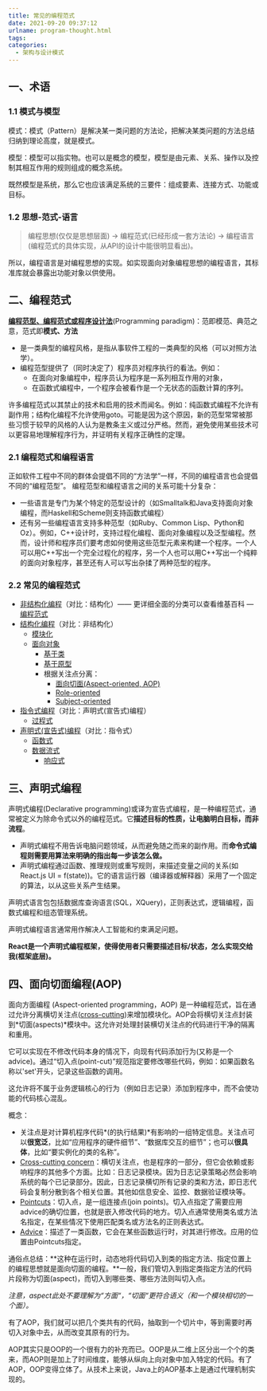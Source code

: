 ```yaml
---
title: 常见的编程范式
date: 2021-09-20 09:37:12
urlname: program-thought.html
tags:
categories:
  - 架构与设计模式
---
```


## 一、术语

### 1.1 模式与模型

模式：模式（Pattern）是解决某一类问题的方法论，把解决某类问题的方法总结归纳到理论高度，就是模式。

模型：模型可以指实物。也可以是概念的模型，模型是由元素、关系、操作以及控制其相互作用的规则组成的概念系统。

既然模型是系统，那么它也应该满足系统的三要件：组成要素、连接方式、功能或目标。

### 1.2 思想-范式-语言

> 编程思想(仅仅是思想层面) →  编程范式(已经形成一套方法论) → 编程语言(编程范式的具体实现，从API的设计中能很明显看出)。

所以，编程语言是对编程思想的实现。如实现面向对象编程思想的编程语言，其标准库就会暴露出功能对象以供使用。

## 二、编程范式

[**编程范型、编程范式或程序设计法**](https://en.wikipedia.org/wiki/Programming_paradigm)(Programming paradigm)：范即模范、典范之意，范式即**模式、方法**

- 是一类典型的编程风格，是指从事软件工程的一类典型的风格（可以对照方法学）。
- 编程范型提供了（同时决定了）程序员对程序执行的看法。例如：
  - 在面向对象编程中，程序员认为程序是一系列相互作用的对象，
  - 在函数式编程中，一个程序会被看作是一个无状态的函数计算的序列。

许多编程范式以其禁止的技术和启用的技术而闻名。例如：纯函数式编程不允许有副作用；结构化编程不允许使用goto。可能是因为这个原因，新的范型常常被那些习惯于较早的风格的人认为是教条主义或过分严格。然而，避免使用某些技术可以更容易地理解程序行为，并证明有关程序正确性的定理。

### 2.1 编程范式和编程语言

正如软件工程中不同的群体会提倡不同的“方法学”一样，不同的编程语言也会提倡不同的“编程范型”。 编程范型和编程语言之间的关系可能十分复杂：

- 一些语言是专门为某个特定的范型设计的（如Smalltalk和Java支持面向对象编程，而Haskell和Scheme则支持函数式编程）
- 还有另一些编程语言支持多种范型（如Ruby、Common Lisp、Python和Oz）。例如，C++设计时，支持过程化编程、面向对象编程以及泛型编程。然而，设计师和程序员们要考虑如何使用这些范型元素来构建一个程序。一个人可以用C++写出一个完全过程化的程序，另一个人也可以用C++写出一个纯粹的面向对象程序，甚至还有人可以写出杂揉了两种范型的程序。

### 2.2 常见的编程范式

- [非结构化编程](https://zh.wikipedia.org/wiki/非結構化程式設計)（对比：结构化）—— 更详细全面的分类可以查看维基百科 — [编程范式](https://en.wikipedia.org/wiki/Programming_paradigm)
- [结构化编程](https://zh.wikipedia.org/wiki/结构化编程)（对比：非结构化）
  - [模块化](https://zh.wikipedia.org/wiki/模块化编程)
  - [面向对象](https://zh.wikipedia.org/wiki/面向对象程序设计)
    - [基于类](https://zh.wikipedia.org/wiki/基于类的编程)
    - [基于原型](https://zh.wikipedia.org/wiki/原型程式設計)
    - 根据关注点分离：
      - [面向切面(Aspect-oriented, AOP)](https://en.wikipedia.org/wiki/Aspect-oriented_programming)
      - [Role-oriented](https://en.wikipedia.org/wiki/Role-oriented_programming)
      - [Subject-oriented](https://en.wikipedia.org/wiki/Subject-oriented_programming)
- [指令式编程](https://zh.wikipedia.org/wiki/指令式编程)（对比：声明式(宣告式)编程）
  - [过程式](https://zh.wikipedia.org/wiki/过程式编程)
- [声明式(宣告式)编程](https://zh.wikipedia.org/wiki/声明式编程)（对比：指令式）
  - [函数式](https://zh.wikipedia.org/wiki/函數程式語言)
  - [数据流式](https://zh.wikipedia.org/wiki/数据流程编程)
    - [响应式](https://zh.wikipedia.org/wiki/响应式编程)


## 三、声明式编程

声明式编程(Declarative programming)或译为宣告式编程，是一种编程范式，通常被定义为除命令式以外的编程范式。它**描述目标的性质，让电脑明白目标，而非流程**。

- 声明式编程不用告诉电脑问题领域，从而避免随之而来的副作用。而**命令式编程则需要用算法来明确的指出每一步该怎么做。**
- 声明式编程通过函数、推理规则或重写规则，来描述变量之间的关系(如React.js  UI = f(state))。它的语言运行器（编译器或解释器）采用了一个固定的算法，以从这些关系产生结果。

声明式语言包包括数据库查询语言(SQL，XQuery)，正则表达式，逻辑编程，函数式编程和组态管理系统。

声明式编程语言通常用作解决人工智能和约束满足问题。

**React是一个声明式编程框架，使得使用者只需要描述目标/状态，怎么实现交给我(框架底层)。**

## 四、面向切面编程(AOP)

面向方面编程 (Aspect-oriented programming，AOP) 是一种编程范式，旨在通过允许分离横切关注点([cross-cutting](https://en.wikipedia.org/wiki/Cross-cutting_concern))来增加模块化。AOP会将横切关注点封装到*切面(aspects)*模块中。这允许对处理封装横切关注点的代码进行干净的隔离和重用。

它可以实现在不修改代码本身的情况下，向现有代码添加行为(又称是一个advice)。通过“切入点(point-cut)”规范指定要修改哪些代码，例如：如果函数名称以'set'开头，记录这些函数的调用。

这允许将不属于业务逻辑核心的行为（例如日志记录）添加到程序中，而不会使功能的代码核心混乱。

概念：

- 关注点是对计算机程序代码*(的执行结果)*有影响的一组特定信息。关注点可以**很宽泛**，比如“应用程序的硬件细节”、“数据库交互的细节”；也可以**很具体**，比如“要实例化的类的名称”。
- [Cross-cutting concern](https://en.wikipedia.org/wiki/Cross-cutting_concern)：横切关注点，也是程序的一部分，但它会依赖或影响程序的其他多个方面。比如：日志记录模块。因为日志记录策略必然会影响系统的每个已记录部分。因此，日志记录横切所有记录的类和方法，即日志代码会复制分散到各个相关位置。其他如信息安全、监控、数据验证模块等。
- [Pointcuts](https://en.wikipedia.org/wiki/Pointcut)：切入点，是一组连接点(join points)。切入点指定了需要应用advice的确切位置，也就是嵌入修改代码的地方。切入点通常使用类名或方法名指定，在某些情况下使用匹配类名或方法名的正则表达式。
- [Advice](https://en.wikipedia.org/wiki/Advice_(programming))：描述了一类函数，它会在某些函数运行时，对其进行修改。应用的位置由Pointcuts指定。

通俗点总结：**这种在运行时，动态地将代码切入到类的指定方法、指定位置上的编程思想就是面向切面的编程。**一般，我们管切入到指定类指定方法的代码片段称为切面(aspect)，而切入到哪些类、哪些方法则叫切入点。

*注意，aspect此处不要理解为“方面“，“切面“更符合语义（和一个模块相切的一个面）。*

有了AOP，我们就可以把几个类共有的代码，抽取到一个切片中，等到需要时再切入对象中去，从而改变其原有的行为。

AOP其实只是OOP的一个很有力的补充而已。OOP是从二维上区分出一个个的类来，而AOP则是加上了时间维度，能够从纵向上向对象中加入特定的代码。有了AOP，OOP变得立体了。从技术上来说，Java上的AOP基本上是通过代理机制实现的。 